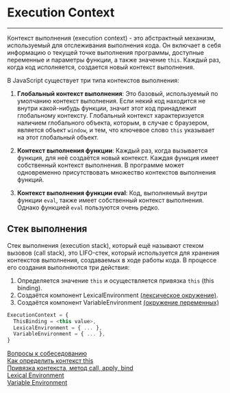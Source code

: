 # Execution Context
____

Контекст выполнения (execution context) - это абстрактный механизм, используемый для отслеживания выполнения кода. Он включает в себя информацию о текущей точке выполнения программы, доступные переменные и параметры функции, а также значение `this`. Каждый раз, когда код исполняется, создается новый контекст выполнения.

В JavaScript существует три типа контекстов выполнения:

1. **Глобальный контекст выполнения**: Это базовый, используемый по умолчанию контекст выполнения. Если некий код находится не внутри какой-нибудь функции, значит этот код принадлежит глобальному контексту. Глобальный контекст характеризуется наличием глобального объекта, которым, в случае с браузером, является объект `window`, и тем, что ключевое слово `this` указывает на этот глобальный объект.

2. **Контекст выполнения функции**: Каждый раз, когда вызывается функция, для неё создаётся новый контекст. Каждая функция имеет собственный контекст выполнения. В программе может одновременно присутствовать множество контекстов выполнения функций.

3. **Контекст выполнения функции eval**: Код, выполняемый внутри функции `eval`, также имеет собственный контекст выполнения. Однако функцией `eval` пользуются очень редко.

## Стек выполнения

Стек выполнения (execution stack), который ещё называют стеком вызовов (call stack), это LIFO-стек, который используется для хранения контекстов выполнения, создаваемых в ходе работы кода. В процессе его создания выполняются три действия:

1. Определяется значение `this` и осуществляется привязка `this` (this binding).
2. Создаётся компонент LexicalEnvironment [(лексическое окружение)](./LexicalEnvironment.md).
3. Создаётся компонент VariableEnvironment [(окружение переменных)](./variableEnvironment.md)

```javascript
ExecutionContext = {
  ThisBinding = <this value>,
  LexicalEnvironment = { ... },
  VariableEnvironment = { ... },
}
```

[Вопросы к собеседованию](../../README.md)<br>
[Как определить контекст this](this.md)<br>
[Привязка контекста, метод call, apply, bind](./methods.md)<br>
[Lexical Environment](./LexicalEnvironment.md)<br>
[Variable Environment](./executionContext.md)<br>